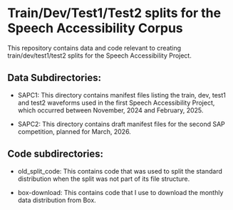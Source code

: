 # Train/Dev/Test1/Test2 splits for the Speech Accessibility Corpus

This repository contains data and code relevant to creating train/dev/test1/test2 splits for the Speech Accessibility Project.

## Data Subdirectories:

* SAPC1: This directory contains manifest files listing the train,
  dev, test1 and test2 waveforms used in the first Speech
  Accessibility Project, which occurred between November, 2024 and
  February, 2025.

* SAPC2: This directory contains draft manifest files
  for the second SAP competition, planned for March, 2026.


## Code subdirectories:

* old_split_code: This contains code that was used to split the
  standard distribution when the split was not part of its file
  structure.

* box-download: This contains code that I use to download the monthly
  data distribution from Box.

